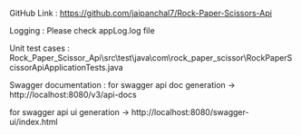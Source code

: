 GitHub Link : https://github.com/jaipanchal7/Rock-Paper-Scissors-Api

Logging : Please check appLog.log file

Unit test cases : Rock_Paper_Scissor_Api\src\test\java\com\rock_paper_scissor\RockPaperScissorApiApplicationTests.java

Swagger documentation : 
for swagger api doc generation -> http://localhost:8080/v3/api-docs

for swagger api ui generation -> http://localhost:8080/swagger-ui/index.html
